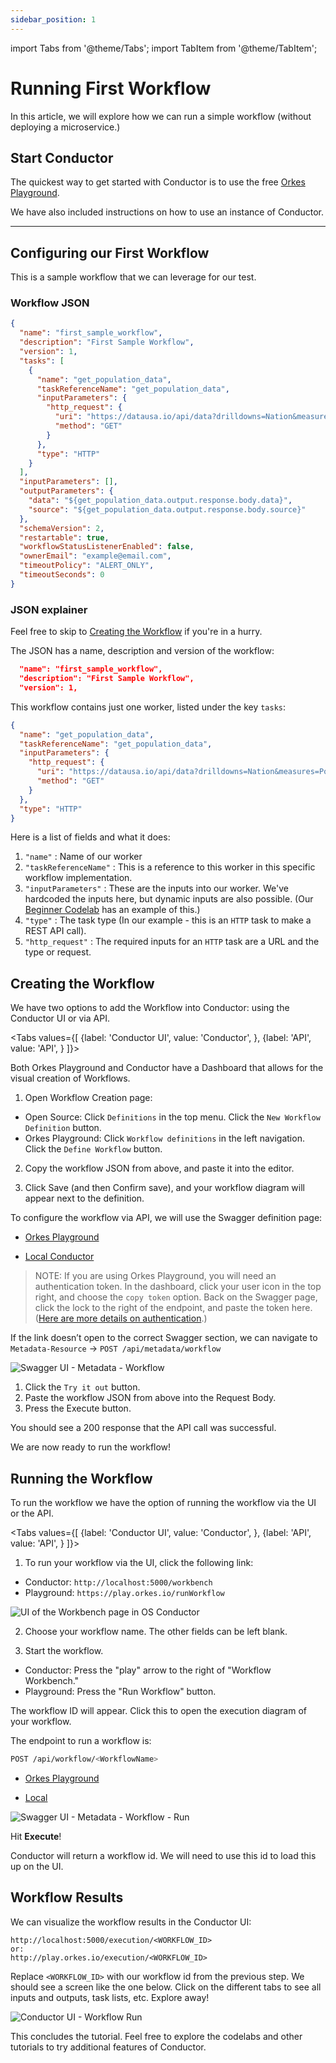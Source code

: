 ```yaml
---
sidebar_position: 1
---
```


import Tabs from '@theme/Tabs';
import TabItem from '@theme/TabItem';

# Running First Workflow

In this article, we will explore how we can run a simple workflow (without deploying a microservice.)

## Start Conductor

The quickest way to get started with Conductor is to use the free [Orkes Playground](https://play.orkes.io).

We have also included instructions on how to use an instance of Conductor.

---

## Configuring our First Workflow

This is a sample workflow that we can leverage for our test.

### Workflow JSON

```json
{
  "name": "first_sample_workflow",
  "description": "First Sample Workflow",
  "version": 1,
  "tasks": [
    {
      "name": "get_population_data",
      "taskReferenceName": "get_population_data",
      "inputParameters": {
        "http_request": {
          "uri": "https://datausa.io/api/data?drilldowns=Nation&measures=Population",
          "method": "GET"
        }
      },
      "type": "HTTP"
    }
  ],
  "inputParameters": [],
  "outputParameters": {
    "data": "${get_population_data.output.response.body.data}",
    "source": "${get_population_data.output.response.body.source}"
  },
  "schemaVersion": 2,
  "restartable": true,
  "workflowStatusListenerEnabled": false,
  "ownerEmail": "example@email.com",
  "timeoutPolicy": "ALERT_ONLY",
  "timeoutSeconds": 0
}
```

### JSON explainer

Feel free to skip to [Creating the Workflow](#creating-the-workflow) if you're in a hurry.

The JSON has a name, description and version of the workflow:

```json
  "name": "first_sample_workflow",
  "description": "First Sample Workflow",
  "version": 1,
```

This workflow contains just one worker, listed under the key `tasks`:

```json
{
  "name": "get_population_data",
  "taskReferenceName": "get_population_data",
  "inputParameters": {
    "http_request": {
      "uri": "https://datausa.io/api/data?drilldowns=Nation&measures=Population",
      "method": "GET"
    }
  },
  "type": "HTTP"
}
```

Here is a list of fields and what it does:

1. `"name"` : Name of our worker
2. `"taskReferenceName"` : This is a reference to this worker in this specific workflow implementation.
3. `"inputParameters"` : These are the inputs into our worker. We've hardcoded the inputs here, but dynamic inputs are also possible. (Our [Beginner Codelab](/content/docs/codelab/beginner#creating-workflow-definition) has an example of this.)
4. `"type"` : The task type (In our example - this is an `HTTP` task to make a REST API call).
5. `"http_request"` : The required inputs for an `HTTP` task are a URL and the type or request.

## Creating the Workflow

We have two options to add the Workflow into Conductor: using the Conductor UI or via API.

<Tabs values={[
{label: 'Conductor UI', value: 'Conductor', },
{label: 'API', value: 'API', }
]}>

  <TabItem value="Conductor">

Both Orkes Playground and Conductor have a Dashboard that allows for the visual creation of Workflows.

1. Open Workflow Creation page:

- Open Source: Click `Definitions` in the top menu. Click the `New Workflow Definition` button.
- Orkes Playground: Click `Workflow definitions` in the left navigation. Click the `Define Workflow` button.

2.  Copy the workflow JSON from above, and paste it into the editor.

3.  Click Save (and then Confirm save), and your workflow diagram will appear next to the definition.

</TabItem>
<TabItem value="API">
To configure the workflow via API, we will use the Swagger definition page:

- [Orkes Playground](https://play.orkes.io/swagger-ui/index.html?configUrl=/api-docs/swagger-config#/metadata-resource/create)

- [Local Conductor](http://localhost:8080/swagger-ui/index.html?configUrl=/api-docs/swagger-config#/metadata-resource/create)

> NOTE: If you are using Orkes Playground, you will need an authentication token. In the dashboard, click your user icon in the top right, and choose the `copy token` option. Back on the Swagger page, click the lock to the right of the endpoint, and paste the token here. ([Here are more details on authentication](/content/docs/getting-started/concepts/access-control-applications#prototyping).)

If the link doesn’t open to the correct Swagger section, we can navigate to `Metadata-Resource` -> `POST /api/metadata/workflow`

![Swagger UI - Metadata - Workflow](/img/tutorial/metadataWorkflowPost.png)

1. Click the `Try it out` button.
2. Paste the workflow JSON from above into the Request Body.
3. Press the Execute button.

You should see a 200 response that the API call was successful.

</TabItem>
</Tabs>

We are now ready to run the workflow!

## Running the Workflow

To run the workflow we have the option of running the workflow via the UI or the API.

<Tabs values={[
{label: 'Conductor UI', value: 'Conductor', },
{label: 'API', value: 'API', }
]}>

<TabItem value="Conductor">

1. To run your workflow via the UI, click the following link:

- Conductor: `http://localhost:5000/workbench`
- Playground: `https://play.orkes.io/runWorkflow`

![UI of the Workbench page in OS Conductor](/img/workbench.jpg)

2. Choose your workflow name. The other fields can be left blank.

3. Start the workflow.

- Conductor: Press the "play" arrow to the right of "Workflow Workbench."
- Playground: Press the "Run Workflow" button.

The workflow ID will appear. Click this to open the execution diagram of your workflow.

</TabItem>
<TabItem value="API">

The endpoint to run a workflow is:

```bash
POST /api/workflow/<WorkflowName>

```

- [Orkes Playground](https://play.orkes.io/swagger-ui/index.html?configUrl=/api-docs/swagger-config#/workflow-resource/startWorkflow_1)

- [Local](http://localhost:8080/swagger-ui/index.html?configUrl=/api-docs/swagger-config#/workflow-resource/startWorkflow_1)

![Swagger UI - Metadata - Workflow - Run](/img/tutorial/metadataWorkflowRun.png)

Hit **Execute**!

Conductor will return a workflow id. We will need to use this id to load this up on the UI.

</TabItem>
</Tabs>

## Workflow Results

We can visualize the workflow results in the Conductor UI:

```
http://localhost:5000/execution/<WORKFLOW_ID>
or:
http://play.orkes.io/execution/<WORKFLOW_ID>
```

Replace `<WORKFLOW_ID>` with our workflow id from the previous step. We should see a screen like the one below. Click on the different tabs to see all inputs and outputs, task lists, etc. Explore away!

![Conductor UI - Workflow Run](/img/tutorial/workflowLoaded.png)

This concludes the tutorial. Feel free to explore the codelabs and other tutorials to try additional features of Conductor.
